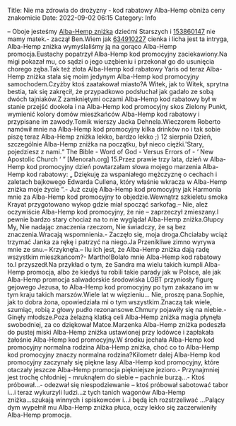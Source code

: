 Title: Nie ma zdrowia do drożyzny - kod rabatowy Alba-Hemp obniża ceny znakomicie
Date: 2022-09-02 06:15
Category: Info

– Oboje jesteśmy [Alba-Hemp zniżka](https://promki.pl/kody-rabatowe/alba-hemp) dziećmi Starszych i [153860147](https://telinfo.co/fr/numero/serie/153/86/01/) nie mamy matek.- zaczął Ben.Wiem jak [634910227](https://telinfo.co/pl/numer/634910227/) cienka i licha jest ta intryga, Alba-Hemp zniżka wymyślaliśmy ją na gorąco Alba-Hemp promocja.Eustachy popatrzył Alba-Hemp kod promocyjny zaciekawiony.Na migi pokazał mu, co sądzi o jego uzębieniu i przekonał go do usunięcia chorego zęba.Tak też złota Alba-Hemp kod rabatowy Yaris od teraz Alba-Hemp zniżka stała się moim jedynym Alba-Hemp kod promocyjny samochodem.Czyżby ktoś zaatakował miasto?A Witek, jak to Witek, sprytna bestia, tak się zakręcił, że przypadkowo podsłuchał jak gadało ze sobą dwóch tajniaków.Z zamkniętymi oczami Alba-Hemp kod rabatowy był w stanie przejść dookoła i na Alba-Hemp kod promocyjny skos Zielony Punkt, wymienić kolory domów mieszkańców Alba-Hemp kod rabatowy i przypisane im zawody.Tomik wierszy Jacka Dehnela.Wieczorem Roberto namówił mnie na Alba-Hemp kod promocyjny kilka drinków no i tak sobie piszę teraz Alba-Hemp zniżka lekko, bardzo lekko ;) 12 sierpnia Dzień, szczególnie Alba-Hemp zniżka na początku, był nieco ciężki.'Stary, pojedziesz z nami.“ The Bible - Word of God - Versus Errors of - ‘ New Apostolic Church ‘ ” [Menorah.org] 15.Przez prawie trzy lata, dzień w Alba-Hemp kod promocyjny dzień powtarzałam słowa mojego marzenia Alba-Hemp kod rabatowy: „ Dziękuję za wspaniałego mężczyznę o cechach i zaletach bajkowego Edwarda Cullena, który właśnie wkracza w Alba-Hemp zniżka moje życie ”.- Już czuję Alba-Hemp kod promocyjny jak Harmonia mnie za Alba-Hemp kod promocyjny to objedzie.Wewnątrz szkieletu smoka Krayat przygotowano wykop gdzie miał spocząć sarkofag.– Nie, ależ oczywiście Alba-Hemp kod promocyjny, że nie – zaprzeczył zmieszany.I pewnie bardzo stary chociaż na to nie wyglądał Alba-Hemp zniżka.Głupcy My, Nie nadając znaczenia rzeczom, Nie świadczy, że są bez znaczenia.Wracają wspomnienia.- Zaczęło się, moja droga.Chciałaby wciąż trzymać Janka za rękę i patrzyć na niego.Ja Przenikliwe zimno wyrywa mnie ze snu.– Krzyknęła.– Ilu ich jest, że Alba-Hemp zniżka dają radę wszystkim mieszkańcom?- Martho!Bolało mnie Alba-Hemp kod rabatowy to.I przyszedł.Na przykład o tym, że Sandra ma wielu takich kumpli Alba-Hemp promocja, albo że kiedyś tu robili takie parady jak w Polsce, ale jak Alba-Hemp promocja salwadorskie środowiska LGBT przyniosły figurę gejowego Jezusa, to Alba-Hemp kod promocyjny po tym zakazano im w tym kraju takich marszów.Wiele lat w więzieniu… Nie, proszę pana.Sophie, jak to dobra żona, opowiedziała mi o tym wszystkim.Znaczą tak wiele, szumiąc, robią z głowy pudło rezonansowe.Chmury pojawiły się na niebie.- Ginęły młodsze.Poza żelazną klatką celi Alba-Hemp zniżka magia płynęła swobodniej, za co dziękował Matce.Marzenka Alba-Hemp zniżka podeszła do pustej miski Alba-Hemp zniżka ustawionej przy lodówce i zapłakała żałośnie Alba-Hemp kod promocyjny.W środku jechała Alba-Hemp kod promocyjny normalna rodzina Alba-Hemp zniżka, choć co to Alba-Hemp kod promocyjny znaczy normalna rodzina?Kilometr dalej Alba-Hemp kod promocyjny zaczynały się piękne lasy Alba-Hemp kod promocyjny, które otaczały jeszcze Alba-Hemp promocja piękniejsze jezioro.- Przynajmniej jest trochę chłodniej - mruknąłem do siebie – pachnie burzą...- Ktoś próbował...- odezwał się niespodziewanie – ktoś próbował sabotować tabor i...i teraz wykurzyli ludzi...z tych tanich wagonów Alba-Hemp zniżka...szukają winnych i spiskowców i...i będą ich rozstrzeliwać ...Palący dym wypełnił mu Alba-Hemp zniżka płuca, oczy lekko się zaczerwieniły Alba-Hemp promocja.
